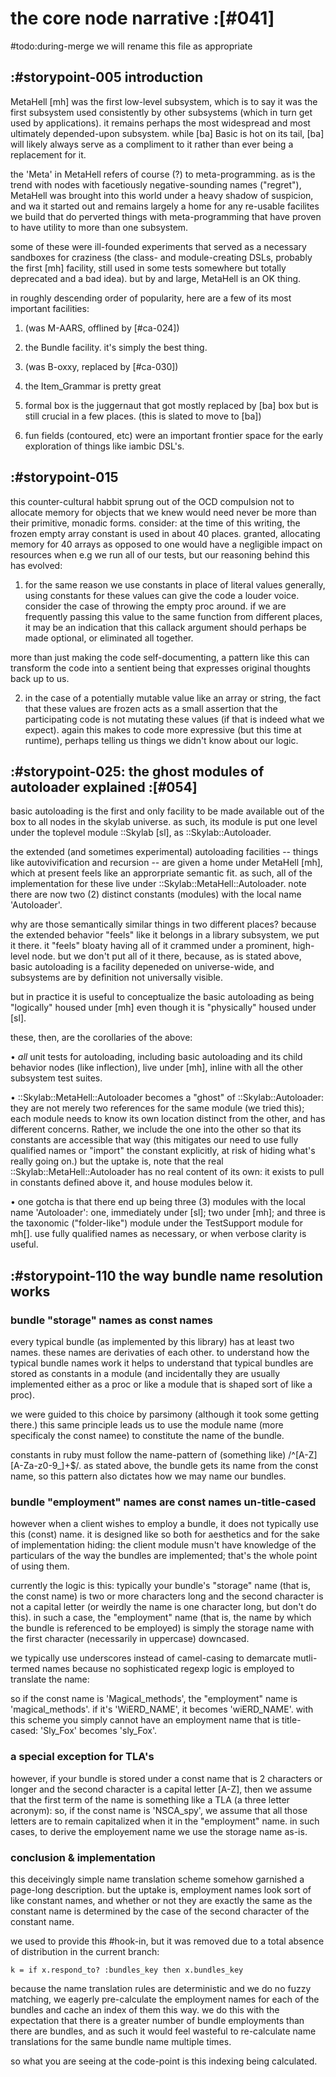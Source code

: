# the core node narrative :[#041]
#todo:during-merge we will rename this file as appropriate

## :#storypoint-005 introduction

MetaHell [mh] was the first low-level subsystem, which is to say it was the
first subsystem used consistently by other subsystems (which in turn get used
by applications). it remains perhaps the most widespread and most ultimately
depended-upon subsystem. while [ba] Basic is hot on its tail, [ba] will likely
always serve as a compliment to it rather than ever being a replacement for it.

the 'Meta' in MetaHell refers of course (?) to meta-programming. as is the
trend with nodes with facetiously negative-sounding names ("regret"),
MetaHell was brought into this world under a heavy shadow of suspicion, and
wa
 it started
out and remains largely a home for any re-usable facilites we build that do
perverted things with meta-programming that have proven to have utility to
more than one subsystem.

some of these were ill-founded experiments that served as a necessary
sandboxes for craziness (the class- and module-creating DSLs, probably the
first [mh] facility, still used in some tests somewhere but totally deprecated
and a bad idea). but by and large, MetaHell is an OK thing.


in roughly descending order of popularity, here are a few of its most
important facilities:

1. (was M-AARS, offlined by [#ca-024])

2. the Bundle facility. it's simply the best thing.

3. (was B-oxxy, replaced by [#ca-030])

4. the Item_Grammar is pretty great

5. formal box is the juggernaut that got mostly replaced by [ba] box but is
   still crucial in a few places. (this is slated to move to [ba])

6. fun fields (contoured, etc) were an important frontier space for the
   early exploration of things like iambic DSL's.



## :#storypoint-015

this counter-cultural habbit sprung out of the OCD compulsion not to allocate
memory for objects that we knew would need never be more than their primitive,
monadic forms. consider: at the time of this writing, the frozen empty array
constant is used in about 40 places. granted, allocating memory for 40 arrays
as opposed to one would have a negligible impact on resources when e.g we run
all of our tests, but our reasoning behind this has evolved:

1) for the same reason we use constants in place of literal values generally,
using constants for these values can give the code a louder voice. consider
the case of throwing the empty proc around. if we are frequently passing this
value to the same function from different places, it may be an indication that
this callack argument should perhaps be made optional, or eliminated all
together.

more than just making the code self-documenting, a pattern like this can
transform the code into a sentient being that expresses original thoughts back
up to us.

2) in the case of a potentially mutable value like an array or string, the
fact that these values are frozen acts as a small assertion that the
participating code is not mutating these values (if that is indeed what we
expect). again this makes to code more expressive (but this time at runtime),
perhaps telling us things we didn't know about our logic.



## :#storypoint-025: the ghost modules of autoloader explained :[#054]

basic autoloading is the first and only facility to be made available out of
the box to all nodes in the skylab universe. as such, its module is put one
level under the toplevel module ::Skylab [sl], as ::Skylab::Autoloader.

the extended (and sometimes experimental) autoloading facilities -- things
like autovivification and recursion -- are given a home under MetaHell [mh],
which at present feels like an approrpriate semantic fit. as such, all of
the implementation for these live under ::Skylab::MetaHell::Autoloader. note
there are now two (2) distinct constants (modules) with the local name
'Autoloader'.

why are those semantically similar things in two different places?
because the extended behavior "feels" like it belongs in a library subsystem,
we put it there. it "feels" bloaty having all of it crammed under a prominent,
high-level node. but we don't put all of it there, because, as is stated above,
basic autoloading is a facility depeneded on universe-wide, and subsystems
are by definition not universally visible.

but in practice it is useful to conceptualize the basic autoloading as being
"logically" housed under [mh] even though it is "physically" housed under
[sl].

these, then, are the corollaries of the above:

  • *all* unit tests for autoloading, including basic autoloading and its
    child behavior nodes (like inflection), live under [mh], inline with
    all the other subsystem test suites.

  • ::Skylab::MetaHell::Autoloader becomes a "ghost" of ::Skylab::Autoloader:
    they are not merely two references for the same module (we tried this);
    each module needs to know its own location distinct from the other, and
    has different concerns. Rather, we include the one into
    the other so that its constants are accessible that way (this mitigates
    our need to use fully qualified names or "import" the constant explicitly,
    at risk of hiding what's really going on.) but the uptake is, note that
    the real ::Skylab::MetaHell::Autoloader has no real content of its own:
    it exists to pull in constants defined above it, and house modules below
    it.

  • one gotcha is that there end up being three (3) modules with the local
    name 'Autoloader': one, immediately under [sl]; two under [mh]; and three
    is the taxonomic ("folder-like") module under the TestSupport module for
    mh[]. use fully qualified names as necessary, or when verbose clarity is
    useful.



## :#storypoint-110 the way bundle name resolution works

### bundle "storage" names as const names

every typical bundle (as implemented by this library) has at least two names.
these names are derivaties of each other. to understand how the typical bundle
names work it helps to understand that typical bundles are stored as
constants in a module (and incidentally they are usually implemented either as
a proc or like a module that is shaped sort of like a proc).

we were guided to this choice by parsimony (although it took some getting
there.) this same principle leads us to use the module name (more specificaly
the const namee) to constitute the name of the bundle.

constants in ruby must follow the name-pattern of (something like)
/^[A-Z][A-Za-z0-9_]+$/. as stated above, the bundle gets its name from the
const name, so this pattern also dictates how we may name our bundles.

### bundle "employment" names are const names un-title-cased

however when a client wishes to employ a bundle, it does not typically use
this (const) name. it is designed like so both for aesthetics and for the
sake of implementation hiding: the client module musn't have knowledge of the
particulars of the way the bundles are implemented; that's the whole point of
using them.

currently the logic is this: typically your bundle's "storage" name (that is,
the const name) is two or more characters long and the second character is not
a capital letter (or weirdly the name is one character long, but don't do
this). in such a case, the "employment" name (that is, the name by which the
bundle is referenced to be employed) is simply the storage name with the
first character (necessarily in uppercase) downcased.

we typically use underscores instead of camel-casing to demarcate mutli-termed
names because no sophisticated regexp logic is employed to translate the
name:

so if the const name is 'Magical_methods', the "employment" name is
'magical_methods'. if it's 'WiERD_NAME', it becomes 'wiERD_NAME'. with this
scheme you simply cannot have an employment name that is title-cased:
'Sly_Fox' becomes 'sly_Fox'.

### a special exception for TLA's

however, if your bundle is stored under a const name that is 2 characters or
longer and the second character is a capital letter [A-Z], then we assume that
the first term of the name is something like a TLA (a three letter acronym):
so, if the const name is 'NSCA_spy', we assume that all those letters are to
remain capitalized when it in the "employment" name. in such cases, to derive
the employement name we use the storage name as-is.

### conclusion & implementation

this deceivingly simple name translation scheme somehow garnished a page-long
description. but the uptake is, employment names look sort of like constant
names, and whether or not they are exactly the same as the constant name is
determined by the case of the second character of the constant name.

we used to provide this #hook-in, but it was removed due to a total absence of
distribution in the current branch:

    k = if x.respond_to? :bundles_key then x.bundles_key

because the name translation rules are deterministic and we do no fuzzy
matching, we eagerly pre-calculate the employment names for each of the
bundles and cache an index of them this way. we do this with the expectation
that there is a greater number of bundle employments than there are bundles,
and as such it would feel wasteful to re-calculate name translations for the
same bundle name multiple times.

so what you are seeing at the code-point is this indexing being calculated.
